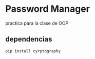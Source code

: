 # Password Manager
practica para la clase de OOP

## dependencias
```
pip install cyrptography
```

